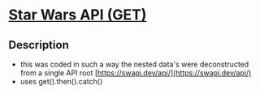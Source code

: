 # [Star Wars API (GET)](https://fidly-sw-api-get.netlify.app/) 

## Description
- this was coded in such a way the nested data's were deconstructed from a single API root [https://swapi.dev/api/](https://swapi.dev/api/)
- uses get().then().catch()

